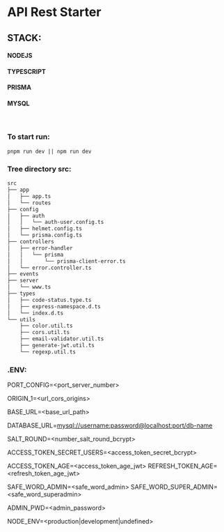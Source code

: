 # API Rest Starter

## **STACK:**
#### **NODEJS**
#### **TYPESCRIPT**
#### **PRISMA**
#### **MYSQL**

<br>

### **To start run**:
    pnpm run dev || npm run dev

### **Tree directory src**:
```bash
src
├── app
│   ├── app.ts
│   └── routes
├── config
│   ├── auth
│   │   └── auth-user.config.ts
│   ├── helmet.config.ts
│   └── prisma.config.ts
├── controllers
│   ├── error-handler
│   │   └── prisma
│   │       └── prisma-client-error.ts
│   └── error.controller.ts
├── events
├── server
│   └── www.ts
├── types
│   ├── code-status.type.ts
│   ├── express-namespace.d.ts
│   └── index.d.ts
└── utils
    ├── color.util.ts
    ├── cors.util.ts
    ├── email-validator.util.ts
    ├── generate-jwt.util.ts
    └── regexp.util.ts
```

### **.ENV**:

PORT_CONFIG=<port_server_number>

ORIGIN_1=<url_cors_origins>

BASE_URL=<base_url_path>

DATABASE_URL=<mysql://username:password@localhost:port/db-name>

SALT_ROUND=<number_salt_round_bcrypt>

ACCESS_TOKEN_SECRET_USERS=<access_token_secret_bcrypt>

ACCESS_TOKEN_AGE=<access_token_age_jwt>
REFRESH_TOKEN_AGE=<refresh_token_age_jwt>

SAFE_WORD_ADMIN=<safe_word_admin>
SAFE_WORD_SUPER_ADMIN=<safe_word_superadmin>

ADMIN_PWD=<admin_password>

NODE_ENV=<production|development|undefined>